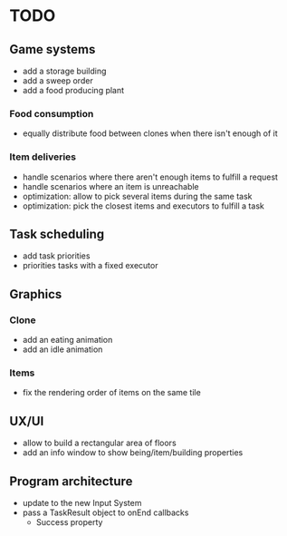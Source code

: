 # TODO

## Game systems
- add a storage building
- add a sweep order
- add a food producing plant

### Food consumption
- equally distribute food between clones when there isn't enough of it

### Item deliveries
- handle scenarios where there aren't enough items to fulfill a request
- handle scenarios where an item is unreachable
- optimization: allow to pick several items during the same task
- optimization: pick the closest items and executors to fulfill a task

## Task scheduling
- add task priorities
- priorities tasks with a fixed executor

## Graphics

### Clone
- add an eating animation
- add an idle animation

### Items
- fix the rendering order of items on the same tile

## UX/UI
- allow to build a rectangular area of floors
- add an info window to show being/item/building properties

## Program architecture
- update to the new Input System
- pass a TaskResult object to onEnd callbacks
  - Success property